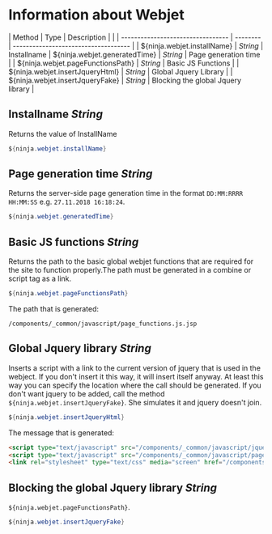 # Information about Webjet

| Method | Type | Description | | | --------------------------------- | -------- | ------------------------------------ | | ${ninja.webjet.installName}       | *String* | Installname | ${ninja.webjet.generatedTime}     | *String* | Page generation time | | ${ninja.webjet.pageFunctionsPath} | *String* | Basic JS Functions | | ${ninja.webjet.insertJqueryHtml}  | *String* | Global Jquery Library | | ${ninja.webjet.insertJqueryFake}  | *String* | Blocking the global Jquery library |

## Installname *String*

Returns the value of InstallName

```java
${ninja.webjet.installName}
```

## Page generation time *String*

Returns the server-side page generation time in the format `DD:MM:RRRR HH:MM:SS` e.g. `27.11.2018 16:18:24`.

```java
${ninja.webjet.generatedTime}
```

## Basic JS functions *String*

Returns the path to the basic global webjet functions that are required for the site to function properly.The path must be generated in a combine or script tag as a link.

```java
${ninja.webjet.pageFunctionsPath}
```

The path that is generated:

```url
/components/_common/javascript/page_functions.js.jsp
```

## Global Jquery library *String*

Inserts a script with a link to the current version of jquery that is used in the webject. If you don't insert it this way, it will insert itself anyway. At least this way you can specify the location where the call should be generated. If you don't want jquery to be added, call the method `${ninja.webjet.insertJqueryFake}`. She simulates it and jquery doesn't join.

```java
${ninja.webjet.insertJqueryHtml}
```

The message that is generated:

```html
<script type="text/javascript" src="/components/_common/javascript/jquery.js"></script>
<script type="text/javascript" src="/components/_common/javascript/page_functions.js.jsp?language=sk"></script>
<link rel="stylesheet" type="text/css" media="screen" href="/components/form/check_form.css" />
```

## Blocking the global Jquery library *String*

`${ninja.webjet.pageFunctionsPath}`.

```java
${ninja.webjet.insertJqueryFake}
```
